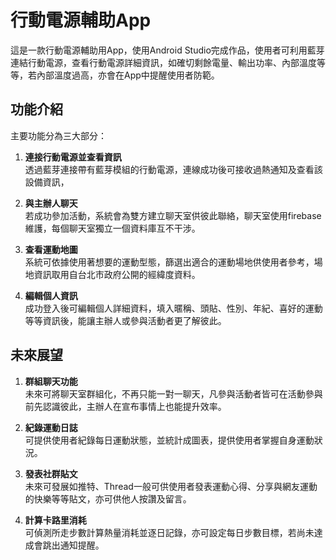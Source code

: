 # 行動電源輔助App

這是一款行動電源輔助用App，使用Android Studio完成作品，使用者可利用藍芽連結行動電源，查看行動電源詳細資訊，如確切剩餘電量、輸出功率、內部溫度等等，若內部溫度過高，亦會在App中提醒使用者防範。

## 功能介紹

主要功能分為三大部分：

1. **連接行動電源並查看資訊**  
   透過藍芽連接帶有藍芽模組的行動電源，連線成功後可接收過熱通知及查看該設備資訊，

3. **與主辦人聊天**  
   若成功參加活動，系統會為雙方建立聊天室供彼此聯絡，聊天室使用firebase維護，每個聊天室獨立一個資料庫互不干涉。

4. **查看運動地圖**  
   系統可依據使用著想要的運動型態，篩選出適合的運動場地供使用者參考，場地資訊取用自台北市政府公開的經緯度資料。

5. **編輯個人資訊**  
   成功登入後可編輯個人詳細資料，填入暱稱、頭貼、性別、年紀、喜好的運動等等資訊後，能讓主辦人或參與活動者更了解彼此。

## 未來展望

1. **群組聊天功能**  
   未來可將聊天室群組化，不再只能一對一聊天，凡參與活動者皆可在活動參與前先認識彼此，主辦人在宣布事情上也能提升效率。

2. **紀錄運動日誌**  
   可提供使用者紀錄每日運動狀態，並統計成圖表，提供使用者掌握自身運動狀況。

3. **發表社群貼文**  
   未來可發展如推特、Thread一般可供使用者發表運動心得、分享與網友運動的快樂等等貼文，亦可供他人按讚及留言。

4. **計算卡路里消耗**  
   可偵測所走步數計算熱量消耗並逐日記錄，亦可設定每日步數目標，若尚未達成會跳出通知提醒。
